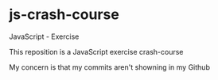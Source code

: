 # js-crash-course
JavaScript - Exercise 

This reposition is a JavaScript exercise crash-course

My concern is that my commits aren't showning in my Github
